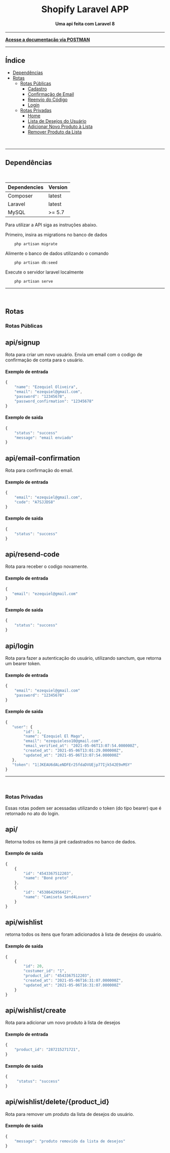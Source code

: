 <h1 align="center">
    Shopify Laravel APP
</h1>

<h4 align="center">
    Uma api feita com Laravel 8
</h4>

---
[**Acesse a documentação via POSTMAN**](https://documenter.getpostman.com/view/15603180/TzRPkA7z)

---


## Índice
* [Dependências](#-dependências)
* [Rotas](#-rotas)
    * [Rotas Públicas](#-rotas-públicas)
        * [Cadastro](#-api/signup)
        * [Confirmação de Email](#-api/email-confirmation)
        * [Reenvio do Código](#-api/resend-code)
        * [Login](#-api/login)
    * [Rotas Privadas](#-rotas-privadas)
        * [Home](#-api/)
        * [Lista de Desejos do Usuário](#-api/wishlist)
        * [Adicionar Novo Produto à Lista](#-api/wishlist/create)
        * [Remover Produto da Lista](#-api/wishlist/delete/{product_id)

<br>

---

## Dependências

<br>

Dependencies | Version
--- | --- |
Composer  | latest | 
Laravel  | latest |
MySQL   |  >= 5.7

Para utilizar a API siga as instruções abaixo.

Primeiro, insira as migrations no banco de dados

```apacheconf
    php artisan migrate
```

Alimente o banco de dados utilizando o comando

```apacheconf
    php artisan db:seed
```

Execute o servidor laravel localmente

```apacheconf
    php artisan serve
```
--- 
<br>

##  Rotas #

###  Rotas Públicas #

## api/signup #

Rota para criar um novo usuário. Envia um email com o codigo de confirmação de conta para o usuário.

#### Exemplo de entrada #

```javascript
{
    "name": "Ezequiel Oliveira",
    "email": "ezequiel@gmail.com",
    "password": "12345678",
    "password_confirmation": "12345678"
}
```

#### Exemplo de saida #

```javascript
{
    "status": "success"
    "message": "email enviado"
}
```

## api/email-confirmation

Rota para confirmação do email.

#### Exemplo de entrada #

```javascript
{
    "email": "ezequiel@gmail.com",
    "code": "A7SJJDS8"
}
```

#### Exemplo de saida #

```javascript
{
    "status": "success"
}
```

## api/resend-code

Rota para receber o codigo novamente.

#### Exemplo de entrada #

```javascript
{
   "email": "ezequiel@gmail.com"
}
```

#### Exemplo de saida #

```javascript
{
    "status": "success"
}
```

## api/login

Rota para fazer a autenticação do usuário, utilizando sanctum, que retorna um bearer token.

#### Exemplo de entrada #

```javascript
{
    "email": "ezequiel@gmail.com"
    "password": "12345678"
}
```

#### Exemplo de saida #

```javascript
{
   "user": {
        "id": 1,
        "name": "Ezequiel El Mago",
        "email": "ezequieleso10@gmail.com",
        "email_verified_at": "2021-05-06T13:07:54.000000Z",
        "created_at": "2021-05-06T13:01:29.000000Z",
        "updated_at": "2021-05-06T13:07:54.000000Z"
   },
   "token": "1|JKEAU6dALeNDFEr25fdaDVUEjp77Ijk542E9xMSY"
}
```
---
<br>

### Rotas Privadas

Essas rotas podem ser acessadas utilizando o token (do tipo bearer) que é retornado no ato do login.

## api/

Retorna todos os items já pré cadastrados no banco de dados.

#### Exemplo de saida #

```javascript
{
    {
        "id": "4543367512203",
        "name": "Boné preto"
    },
    {
        "id": "4538642956427",
        "name": "Camiseta Send4Lovers"
    }
}
```

## api/wishlist

retorna todos os itens que foram adicionados à lista de desejos do usuário.

#### Exemplo de saída #

```javascript
{
    {
        "id": 20,
        "costumer_id": "1",
        "product_id": "4543367512203",
        "created_at": "2021-05-06T16:31:07.000000Z",
        "updated_at": "2021-05-06T16:31:07.000000Z"
    }
}
```

## api/wishlist/create

Rota para adicionar um novo produto à lista de desejos

#### Exemplo de entrada #

```javascript
{
	"product_id": "287215271721",
}
```

#### Exemplo de saida #

```javascript
{
     "status": "success"
}
```

## api/wishlist/delete/{product_id}

Rota para remover um produto da lista de desejos do usuário.

#### Exemplo de saida #

```javascript
{
    "message": "produto removido da lista de desejos"
}
```


